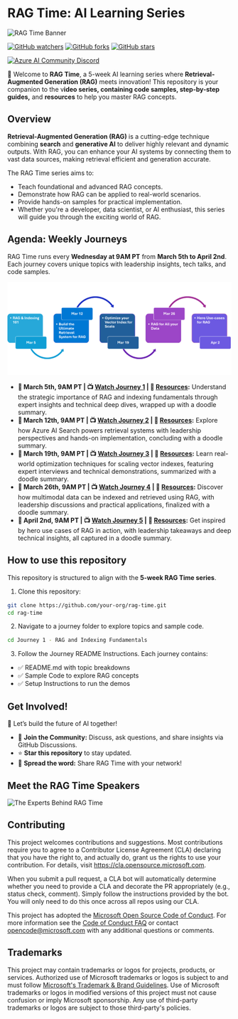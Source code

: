 # RAG Time: AI Learning Series

![RAG Time Banner](./images/banner-rag-time.png)

[![GitHub watchers](https://img.shields.io/github/watchers/microsoft/rag-time.svg?style=social&label=Watch)](https://GitHub.com/microsoft/rag-time/watchers)
[![GitHub forks](https://img.shields.io/github/forks/microsoft/rag-time.svg?style=social&label=Fork)](https://github.com/microsoft/rag-time/fork)
[![GitHub stars](https://img.shields.io/github/stars/microsoft/rag-time?style=social&label=Star)](https://GitHub.com/microsoft/rag-time/stargazers)

[![Azure AI Community Discord](https://dcbadge.vercel.app/api/server/ByRwuEEgH4)](https://discord.com/invite/ByRwuEEgH4)

🎉 Welcome to **RAG Time**, a 5-week AI learning series where **Retrieval-Augmented Generation (RAG)** meets innovation! This repository is your companion to the v**ideo series, containing code samples, step-by-step guides,** and **resources** to help you master RAG concepts.

## Overview

**Retrieval-Augmented Generation (RAG)** is a cutting-edge technique combining **search** and **generative AI** to deliver highly relevant and dynamic outputs. With RAG, you can enhance your AI systems by connecting them to vast data sources, making retrieval efficient and generation accurate.

The RAG Time series aims to:

- Teach foundational and advanced RAG concepts.
- Demonstrate how RAG can be applied to real-world scenarios.
- Provide hands-on samples for practical implementation.
- Whether you're a developer, data scientist, or AI enthusiast, this series will guide you through the exciting world of RAG.

## Agenda: Weekly Journeys

RAG Time runs every **Wednesday at 9AM PT** from **March 5th to April 2nd**. Each journey covers unique topics with leadership insights, tech talks, and code samples.

![journeys weekly](./images/journeys-weekly.png)

- **📅 March 5th, 9AM PT | 📺 [Watch Journey 1](https://aka.ms/rag-time/journey1) | 📂 [Resources](./Journey%201%20-%20RAG%20and%20Indexing%20Fundamentals/README.md):** Understand the strategic importance of RAG and indexing fundamentals through expert insights and technical deep dives, wrapped up with a doodle summary.
- **📅 March 12th, 9AM PT | 📺 [Watch Journey 2](https://aka.ms/rag-time/journey2) | 📂 [Resources](./Journey%202%20-%20Build%20the%20Ultimate%20Retrieval%20System%20for%20RAG/README.md):** Explore how Azure AI Search powers retrieval systems with leadership perspectives and hands-on implementation, concluding with a doodle summary.
- **📅 March 19th, 9AM PT | 📺 [Watch Journey 3](https://aka.ms/rag-time/journey3) | 📂 [Resources](./Journey%203%20-%20Optimize%20your%20Vector%20Index%20for%20Scale/README.md):** Learn real-world optimization techniques for scaling vector indexes, featuring expert interviews and technical demonstrations, summarized with a doodle summary.
- **📅 March 26th, 9AM PT | 📺 [Watch Journey 4](https://aka.ms/rag-time/journey4) | 📂 [Resources](./Journey%204%20-%20RAG%20for%20All%20your%20Data%20Multimodal%20and%20Beyond/README.md):** Discover how multimodal data can be indexed and retrieved using RAG, with leadership discussions and practical applications, finalized with a doodle summary.
- **📅 April 2nd, 9AM PT | 📺 [Watch Journey 5](https://aka.ms/rag-time/journey5) | 📂 [Resources](./Journey%205%20-%20Hero%20use%20cases%20for%20RAG/README.md):** Get inspired by hero use cases of RAG in action, with leadership takeaways and deep technical insights, all captured in a doodle summary.

## How to use this repository

This repository is structured to align with the **5-week RAG Time series**.

1. Clone this repository:

```bash
git clone https://github.com/your-org/rag-time.git
cd rag-time
```

2. Navigate to a journey folder to explore topics and sample code.

```bash
cd Journey 1 - RAG and Indexing Fundamentals
```

3. Follow the Journey README Instructions. Each journey contains:
- ✅ README.md with topic breakdowns
- ✅ Sample Code to explore RAG concepts
- ✅ Setup Instructions to run the demos

## Get Involved!

🚀 Let’s build the future of AI together!

- 💬 **Join the Community:** Discuss, ask questions, and share insights via GitHub Discussions.
- ⭐ **Star this repository** to stay updated.
- 📢 **Spread the word:** Share RAG Time with your network!

## Meet the RAG Time Speakers

![The Experts Behind RAG Time](./images/speakers.png)

## Contributing

This project welcomes contributions and suggestions.  Most contributions require you to agree to a
Contributor License Agreement (CLA) declaring that you have the right to, and actually do, grant us
the rights to use your contribution. For details, visit https://cla.opensource.microsoft.com.

When you submit a pull request, a CLA bot will automatically determine whether you need to provide
a CLA and decorate the PR appropriately (e.g., status check, comment). Simply follow the instructions
provided by the bot. You will only need to do this once across all repos using our CLA.

This project has adopted the [Microsoft Open Source Code of Conduct](https://opensource.microsoft.com/codeofconduct/).
For more information see the [Code of Conduct FAQ](https://opensource.microsoft.com/codeofconduct/faq/) or
contact [opencode@microsoft.com](mailto:opencode@microsoft.com) with any additional questions or comments.

## Trademarks

This project may contain trademarks or logos for projects, products, or services. Authorized use of Microsoft 
trademarks or logos is subject to and must follow 
[Microsoft's Trademark & Brand Guidelines](https://www.microsoft.com/en-us/legal/intellectualproperty/trademarks/usage/general).
Use of Microsoft trademarks or logos in modified versions of this project must not cause confusion or imply Microsoft sponsorship.
Any use of third-party trademarks or logos are subject to those third-party's policies.

